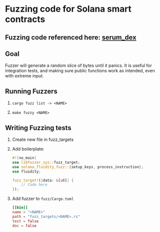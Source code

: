 # Fuzzing code for Solana smart contracts

## Fuzzing code referenced here: [serum_dex](https://crates.io/crates/serum_dex)

## Goal

Fuzzer will generate a random slice of bytes until it panics. It is 
useful for integration tests, and making sure public functions work as intended,
even with extreme input.

## Running Fuzzers

1. `cargo fuzz list -> <NAME>`

2. `make fuzzy <NAME>`

## Writing Fuzzing tests

1. Create new file in fuzz_targets

2. Add boilerplate:

    ```rs
    #![no_main]
    use libfuzzer_sys::fuzz_target;
    use solana_fluidity_fuzz::{setup_keys, process_instruction};
    use fluidity;

    fuzz_target!(|data: &[u8]| {
        // Code here
    });
    ```

3. Add fuzzer to `fuzz/Cargo.toml`

    ```toml
    [[bin]]
    name = "<NAME>"
    path = "fuzz_targets/<NAME>.rs"
    test = false
    doc = false
    ```
